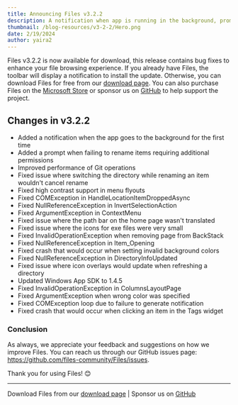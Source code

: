 ```yaml
---
title: Announcing Files v3.2.2
description: A notification when app is running in the background, prompt when failing to rename items, and improvements to stability.
thumbnail: /blog-resources/v3-2-2/Hero.png
date: 2/19/2024
author: yaira2
---
```


Files v3.2.2 is now available for download, this release contains bug fixes to enhance your file browsing experience. If you already have Files, the toolbar will display a notification to install the update. Otherwise, you can download Files for free from our [download page](/download/). You can also purchase Files on the [Microsoft Store](ms-windows-store://pdp/?ProductId=9nghp3dx8hdx&cid=FilesWebsite) or sponsor us on [GitHub](https://github.com/sponsors/yaira2) to help support the project.

## Changes in v3.2.2

- Added a notification when the app goes to the background for the first time
- Added a prompt when failing to rename items requiring additional permissions
- Improved performance of Git operations
- Fixed issue where switching the directory while renaming an item wouldn't cancel rename
- Fixed high contrast support in menu flyouts
- Fixed COMException in HandleLocationItemDroppedAsync
- Fixed NullReferenceException in InvertSelectionAction
- Fixed ArgumentException in ContextMenu
- Fixed issue where the path bar on the home page wasn't translated
- Fixed issue where the icons for exe files were very small
- Fixed InvalidOperationException when removing page from BackStack
- Fixed NullReferenceException in Item_Opening
- Fixed crash that would occur when setting invalid background colors
- Fixed NullReferenceException in DirectoryInfoUpdated
- Fixed issue where icon overlays would update when refreshing a directory
- Updated Windows App SDK to 1.4.5
- Fixed InvalidOperationException in ColumnsLayoutPage
- Fixed ArgumentException when wrong color was specified
- Fixed COMException loop due to failure to generate notification
- Fixed crash that would occur when clicking an item in the Tags widget

### Conclusion

As always, we appreciate your feedback and suggestions on how we improve Files. You can reach us through our GitHub issues page: https://github.com/files-community/Files/issues.

Thank you for using Files! 😊

---

Download Files from our [download page](/download/) | Sponsor us on [GitHub](https://github.com/sponsors/yaira2)
